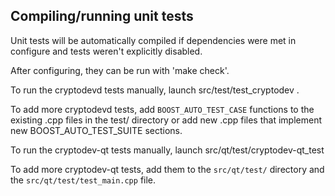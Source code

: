 Compiling/running unit tests
------------------------------------

Unit tests will be automatically compiled if dependencies were met in configure
and tests weren't explicitly disabled.

After configuring, they can be run with 'make check'.

To run the cryptodevd tests manually, launch src/test/test_cryptodev .

To add more cryptodevd tests, add `BOOST_AUTO_TEST_CASE` functions to the existing
.cpp files in the test/ directory or add new .cpp files that
implement new BOOST_AUTO_TEST_SUITE sections.

To run the cryptodev-qt tests manually, launch src/qt/test/cryptodev-qt_test

To add more cryptodev-qt tests, add them to the `src/qt/test/` directory and
the `src/qt/test/test_main.cpp` file.
